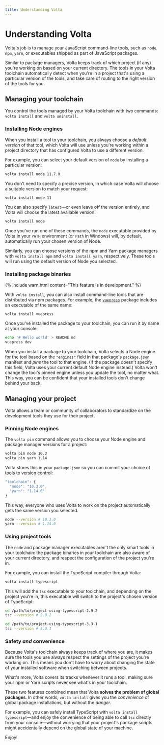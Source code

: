 ```yaml
---
title: Understanding Volta
---
```


# Understanding Volta

Volta's job is to manage your JavaScript command-line tools, such as `node`, `npm`, `yarn`, or executables shipped as part of JavaScript packages.

Similar to package managers, Volta keeps track of which project (if any) you're working on based on your current directory. The tools in your Volta toolchain automatically detect when you're in a project that's using a particular version of the tools, and take care of routing to the right version of the tools for you.

## Managing your toolchain

You control the tools managed by your Volta toolchain with two commands: `volta install` and `volta uninstall`.

### Installing Node engines

When you install a tool to your toolchain, you always choose a _default version_ of that tool, which Volta will use unless you're working within a project directory that has configured Volta to use a different version.

For example, you can select your default version of `node` by installing a particular version:

```sh
volta install node 11.7.0
```

You don't need to specify a precise version, in which case Volta will choose a suitable version to match your request:

```sh
volta install node 11
```

You can also specify `latest`—or even leave off the version entirely, and Volta will choose the latest available version:

```sh
volta install node
```

Once you've run one of these commands, the `node` executable provided by Volta in your `PATH` environment (or `Path` in Windows) will, by default, automatically run your chosen version of Node.

Similarly, you can choose versions of the npm and Yarn package managers with `volta install npm` and `volta install yarn`, respectively. These tools will run using the default version of Node you selected.

### Installing package binaries

{% include warn.html content="This feature is in development." %}

With `volta install`, you can also install command-line tools that are distributed via npm packages. For example, the [`vuepress`](https://www.npmjs.com/package/vuepress) package includes an executable of the same name:

```sh
volta install vuepress
```

Once you've installed the package to your toolchain, you can run it by name at your console:

```sh
echo '# Hello world' > README.md
vuepress dev
```

When you install a package to your toolchain, Volta selects a Node engine for the tool based on the [`"engines"`](https://docs.npmjs.com/files/package.json#engines) field in that package's `package.json` manifest and _pins_ the tool to that engine. (If the package doesn't specify this field, Volta uses your current default Node engine instead.) Volta won't change the tool's pinned engine unless you update the tool, no matter what. This way, you can be confident that your installed tools don't change behind your back.

## Managing your project

Volta allows a team or community of collaborators to standardize on the development tools they use for their project.

### Pinning Node engines

The `volta pin` command allows you to choose your Node engine and package manager versions for a project:

```sh
volta pin node 10.3
volta pin yarn 1.14
```

Volta stores this in your `package.json` so you can commit your choice of tools to version control:

```javascript
"toolchain": {
  "node": "10.3.0",
  "yarn": "1.14.0"
}
```

This way, everyone who uses Volta to work on the project automatically gets the same version you selected.

```sh
node --version # 10.3.0
yarn --version # 1.14.0
```

### Using project tools

The `node` and package manager executables aren't the only smart tools in your toolchain: the package binaries in your toolchain are also aware of your current directory, and respect the configuration of the project you're in.

For example, you can install the TypeScript compiler through Volta:

```sh
volta install typescript
```

This will add the `tsc` executable to your toolchain, and depending on the project you're in, this executable will switch to the project's chosen version of TypeScript:

```sh
cd /path/to/project-using-typescript-2.9.2
tsc --version # 2.9.2

cd /path/to/project-using-typescript-3.3.1
tsc --version # 3.3.1
```

### Safety _and_ convenience

Because Volta's toolchain always keeps track of where you are, it makes sure the tools you use always respect the settings of the project you're working on. This means you don't have to worry about changing the state of your installed software when switching between projects.

What's more, Volta covers its tracks whenever it runs a tool, making sure your npm or Yarn scripts never see what's in your toolchain.

These two features combined mean that Volta **solves the problem of global packages**. In other words, `volta install` gives you the _convenience_ of global package installations, but without the _danger_.

For example, you can safely install TypeScript with `volta install typescript`—and enjoy the convenience of being able to call `tsc` directly from your console—without worrying that your project's package scripts might accidentally depend on the global state of your machine.

Enjoy!

